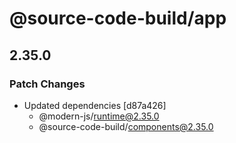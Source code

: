 # @source-code-build/app

## 2.35.0

### Patch Changes

- Updated dependencies [d87a426]
  - @modern-js/runtime@2.35.0
  - @source-code-build/components@2.35.0

